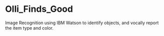 # Olli_Finds_Good
Image Recognition using IBM Watson to identify objects, and vocally report the item type and color.
